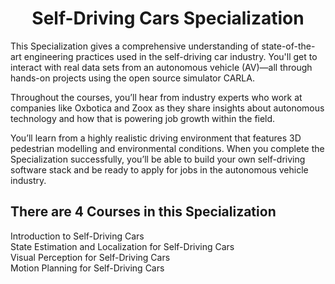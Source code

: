 <h1 align="center">Self-Driving Cars Specialization
</h1>



This Specialization gives a comprehensive understanding of state-of-the-art engineering practices used in the self-driving car industry. You'll get to interact with real data sets from an autonomous vehicle (AV)―all through hands-on projects using the open source simulator CARLA.

Throughout the courses, you’ll hear from industry experts who work at companies like Oxbotica and Zoox as they share insights about autonomous technology and how that is powering job growth within the field.

You’ll learn from a highly realistic driving environment that features 3D pedestrian modelling and environmental conditions. When you complete the Specialization successfully, you’ll be able to build your own self-driving software stack and be ready to apply for jobs in the autonomous vehicle industry.

## There are 4 Courses in this Specialization

Introduction to Self-Driving Cars\
State Estimation and Localization for Self-Driving Cars\
Visual Perception for Self-Driving Cars\
Motion Planning for Self-Driving Cars
